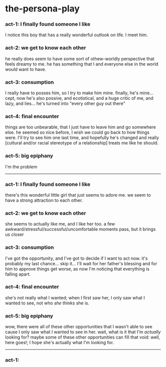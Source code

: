# the-persona-play

### act-1: I finally found someone I like
I notice this boy that has a really wonderful outlook on life.
I meet him.

### act-2: we get to know each other
he really does seem to have some sort of othew-worldly perspective that feels dreamy to me.
he has something that I and everyone else in the world would want to have.

### act-3: consumption
I really have to posses him, so I try to make him mine.
finally, he's mine...
cept, now he's also possive, and ecotistical, and a huge critic of me, and lazy, and lies...
he's turned into "every other guy out there"

### act-4: final encounter
things are too unbearable, that I just have to leave him and go somewhere else.
he seemed so nice before, I wish we could go back to how things were.
I'll try to see him one last time, and hopefully he's changed and really [cultural and/or racial stereotype of a relationship] treats me like he should.

### act-5: big epiphany
I'm the problem

---

### act-1: I finally found someone I like
there's this wonderful little girl that just seems to adore me.
we seem to have a strong attraction to each other.

### act-2: we get to know each other
she seems to actually like me, and I like her too.
a few awkward/stressful/successful/uncomfortable moments pass, but it brings us closer

### act-3: consumption
I've got the opportunity, and I've got to decide if I want to act now.
it's probably my last chance...
skip it... I'll wait for her father's blessing and for him to approve
things get worse, as now I'm noticing that everything is falling apart.

### act-4: final encounter
she's not really what I wanted;
when I first saw her, I only saw what I wanted to see, not who *she* thinks she is.

### act-5: big epiphany
wow, there were all of these other opportunities that I wasn't able to see cause I only saw what I wanted to see in her.
wait, what is it that I'm *actually* looking for?
maybe some of these other opportunities can fill that void: well, here goes!; I hope she's actually what I'm looking for.

---

### act-1:
